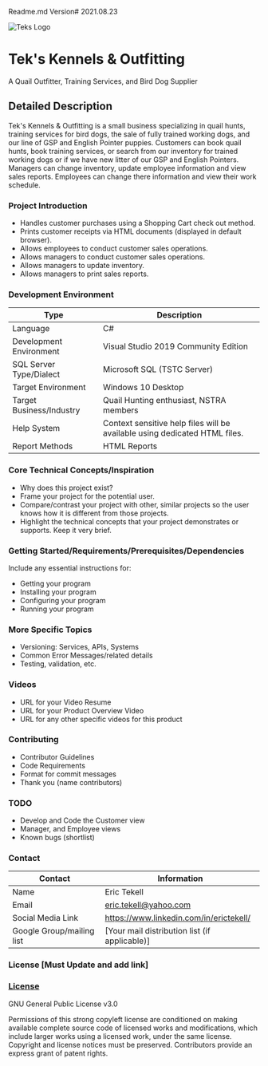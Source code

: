 Readme.md Version# 2021.08.23


![Teks Logo](https://github.com/TSTC-CPT/21FA-FinalProject-TekellEric/blob/main/logo.PNG "Teks Logo")

# Tek's Kennels & Outfitting 
A Quail Outfitter, Training Services, and Bird Dog Supplier

## Detailed Description 

Tek's Kennels & Outfitting is a small business specializing in quail hunts, training services for bird dogs, the sale of fully trained working dogs, and our line of GSP and English Pointer puppies. Customers can book quail hunts, book training services, or search from our inventory for trained working dogs or if we have new litter of our GSP and English Pointers. Managers can change inventory, update employee information and view sales reports. Employees can change there information and view their work schedule.

### Project Introduction 

- Handles customer purchases using a Shopping Cart check out method.
- Prints customer receipts via HTML documents (displayed in default browser).
- Allows employees to conduct customer sales operations.
- Allows managers to conduct customer sales operations.
- Allows managers to update inventory.
- Allows managers to print sales reports.


### Development Environment 

Type | Description
-----|-------------
Language | C#
Development Environment | Visual Studio 2019 Community Edition
SQL Server Type/Dialect | Microsoft SQL (TSTC Server)
Target Environment | Windows 10 Desktop
Target Business/Industry | Quail Hunting enthusiast, NSTRA members
Help System | Context sensitive help files will be available using dedicated HTML files.
Report Methods | HTML Reports

### Core Technical Concepts/Inspiration

- Why does this project exist?
- Frame your project for the potential user. 
- Compare/contrast your project with other, similar projects so the user knows how it is different from those projects.
- Highlight the technical concepts that your project demonstrates or supports. Keep it very brief.

### Getting Started/Requirements/Prerequisites/Dependencies
Include any essential instructions for:
- Getting your program
- Installing your program
- Configuring your program
- Running your program

### More Specific Topics
- Versioning: Services, APIs, Systems
- Common Error Messages/related details
- Testing, validation, etc.

### Videos
- URL for your Video Resume
- URL for your Product Overview Video
- URL for any other specific videos for this product

### Contributing
- Contributor Guidelines
- Code Requirements
- Format for commit messages
- Thank you (name contributors)

### TODO 
- Develop and Code the Customer view
- Manager, and Employee views
- Known bugs (shortlist)

### Contact 

Contact | Information
--------|------
Name | Eric Tekell
Email | eric.tekell@yahoo.com
Social Media Link | https://www.linkedin.com/in/erictekell/
Google Group/mailing list | [Your mail distribution list (if applicable)]

### License [Must Update and add link]


### <a href="https://github.com/TSTC-CPT/21FA-FinalProject-TekellEric/blob/main/LICENSE" target _blank>License</a>


GNU General Public License v3.0

Permissions of this strong copyleft license are conditioned on making available complete source code of licensed works and modifications, which include larger works using a licensed work, under the same license. Copyright and license notices must be preserved. Contributors provide an express grant of patent rights.
